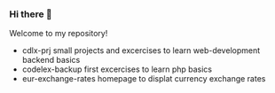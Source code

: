 ### Hi there 👋

Welcome to my repository!

+ cdlx-prj small projects and excercises to learn web-development backend basics
+ codelex-backup first excercises to learn php basics
+ eur-exchange-rates homepage to displat currency exchange rates
